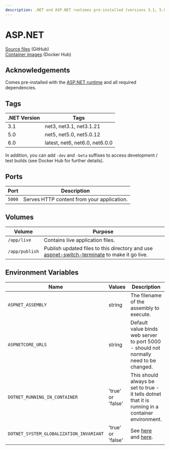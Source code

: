 ```yaml
---
description: .NET and ASP.NET runtimes pre-installed (versions 3.1, 5.0, and 6.0)
---
```


# ASP.NET

[Source files](https://github.com/bfren/docker-aspnet) (GitHub)\
[Container images](https://hub.docker.com/r/bfren/aspnet) (Docker Hub)

## Acknowledgements

Comes pre-installed with the [ASP.NET runtime](https://dotnet.microsoft.com) and all required dependencies.

## Tags

| .NET Version | Tags                           |
| ------------ | ------------------------------ |
| 3.1          | net3, net3.1, net3.1.21        |
| 5.0          | net5, net5.0, net5.0.12        |
| 6.0          | latest, net6, net6.0, net6.0.0 |

In addition, you can add `-dev` and `-beta` suffixes to access development / test builds (see Docker Hub for further details).

## Ports

| Port   | Description                                |
| ------ | ------------------------------------------ |
| `5000` | Serves HTTP content from your application. |

## Volumes

| Volume         | Purpose                                                                                                                                           |
| -------------- | ------------------------------------------------------------------------------------------------------------------------------------------------- |
| `/app/live`    | Contains live application files.                                                                                                                  |
| `/app/publish` | Publish updated files to this directory and use [aspnet-switch-terminate](scripts-and-executables.md#aspnet-switch-terminate) to make it go live. |

## Environment Variables

| Name                                    | Values            | Description                                                                                                                                                                   | Default                        |
| --------------------------------------- | ----------------- | ----------------------------------------------------------------------------------------------------------------------------------------------------------------------------- | ------------------------------ |
| `ASPNET_ASSEMBLY`                       | string            | The filename of the assembly to execute.                                                                                                                                      | _None_ - **required**          |
| `ASPNETCORE_URLS`                       | string            | Default value binds web server to port 5000 - should not normally need to be changed.                                                                                         | [http://+:5000](http://+:5000) |
| `DOTNET_RUNNING_IN_CONTAINER`           | 'true' or 'false' | This should always be set to true - it tells dotnet that it is running in a container environment.                                                                            | 'true'                         |
| `DOTNET_SYSTEM_GLOBALIZATION_INVARIANT` | 'true' or 'false' | See [here](https://github.com/dotnet/runtime/blob/master/docs/design/features/globalization-invariant-mode.md) and [here](https://github.com/dotnet/announcements/issues/20). | 'true'                         |




